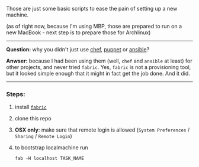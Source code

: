 Those are just some basic scripts to ease the pain of setting up a new machine.

(as of right now, because I'm using MBP, those are prepared to run on a new MacBook - next step is to prepare those for Archlinux)

---

**Question:** why you didn't just use [chef](http://www.getchef.com/), [puppet](https://puppetlabs.com/) or [ansible](http://www.ansible.com/home)?

**Anwser:** because I had been using them (well, ``chef`` and ``ansible`` at least) for other projects, and never tried ``fabric``. Yes, ``fabric`` is not a provisioning tool, but it looked simple enough that it might in fact get the job done. And it did.

---

### Steps:

1. install [``fabric``](http://fabfile.org)

1. clone this repo

1. **OSX only**: make sure that remote login is allowed (``System Preferences`` / ``Sharing`` / ``Remote Login``)

1. to bootstrap localmachine run

    ```
    fab -H localhost TASK_NAME
    ```


